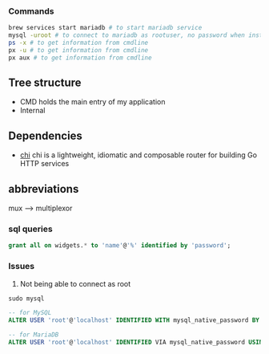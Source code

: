 ### Commands

```sh
brew services start mariadb # to start mariadb service
mysql -uroot # to connect to mariadb as rootuser, no password when installed
ps -x # to get information from cmdline
px -u # to get information from cmdline
px aux # to get information from cmdline
```

## Tree structure
- CMD holds the main entry of my application
- Internal

## Dependencies

- [chi](https://github.com/go-chi/chi) chi is a lightweight, idiomatic and composable router for building Go HTTP services


## abbreviations
mux --> multiplexor

### sql queries

```sql
grant all on widgets.* to 'name'@'%' identified by 'password';
```

### Issues

1. Not being able to connect as root

```sql
sudo mysql

-- for MySQL
ALTER USER 'root'@'localhost' IDENTIFIED WITH mysql_native_password BY 'root';

-- for MariaDB
ALTER USER 'root'@'localhost' IDENTIFIED VIA mysql_native_password USING PASSWORD('root');
```